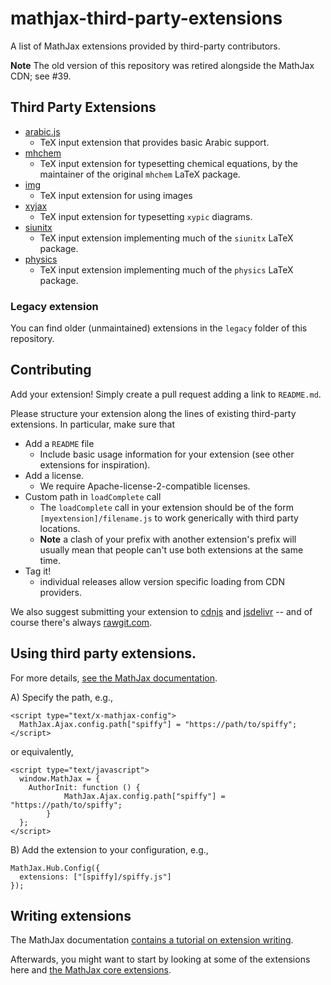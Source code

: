 mathjax-third-party-extensions
==============================

A list of MathJax extensions provided by third-party contributors. 

**Note** The old version of this repository was retired alongside the MathJax CDN; see #39.

## Third Party Extensions

* [arabic.js](https://github.com/Edraak/arabic-mathjax-dev)
  * TeX input extension that provides basic Arabic support.
* [mhchem](https://github.com/mhchem/MathJax-mhchem) 
  * TeX input extension for typesetting chemical equations, by the maintainer of the original `mhchem` LaTeX package.
* [img](https://github.com/pkra/mathjax-img/)
  * TeX input extension for using images
* [xyjax](https://github.com/sonoisa/XyJax)
  * TeX input extension for typesetting `xypic` diagrams.
* [siunitx](https://github.com/burnpanck/MathJax-siunitx)
  * TeX input extension implementing much of the `siunitx` LaTeX package.
* [physics](https://github.com/ickc/MathJax-third-party-extensions/tree/gh-pages/physics)
  * TeX input extension implementing much of the `physics` LaTeX package.

### Legacy extension

You can find older (unmaintained) extensions in the `legacy` folder of this repository.

## Contributing

Add your extension! Simply create a pull request adding a link to `README.md`. 

Please structure your extension along the lines of existing third-party extensions. In particular, make sure that

* Add a `README` file
  * Include basic usage information for your extension (see other extensions for inspiration).
* Add a license. 
  * We require Apache-license-2-compatible licenses.
* Custom path in `loadComplete` call
  * The `loadComplete` call in your extension should be of the form `[myextension]/filename.js` to work generically with third party locations.
  * **Note** a clash of your prefix with another extension's prefix will usually mean that people can't use both extensions at the same time.
* Tag it!
  * individual releases allow version specific loading from CDN providers.

We also suggest submitting your extension to [cdnjs](https://cdnjs.com) and [jsdelivr](https://www.jsdelivr.com) -- and of course there's always [rawgit.com](https://rawgit.com).

## Using third party extensions.

For more details, [see the MathJax documentation](http://docs.mathjax.org/en/latest/options/ThirdParty.html#custom-extension-path-configuration).

A) Specify the path, e.g.,

    <script type="text/x-mathjax-config">
      MathJax.Ajax.config.path["spiffy"] = "https://path/to/spiffy";
    </script>

or equivalently,

    <script type="text/javascript">
      window.MathJax = {
        AuthorInit: function () {
                MathJax.Ajax.config.path["spiffy"] = "https://path/to/spiffy";
            }
      };
    </script>

B) Add the extension to your configuration, e.g.,
    
    MathJax.Hub.Config({
      extensions: ["[spiffy]/spiffy.js"]
    });

## Writing extensions

The MathJax documentation [contains a tutorial on extension writing](http://docs.mathjax.org/en/latest/advanced/extension-writing.html).

Afterwards, you might want to start by looking at some of the extensions here and [the MathJax core extensions](http://github.com/mathjax/MathJax/tree/master/unpacked/extensions).
